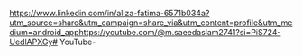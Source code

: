 https://www.linkedin.com/in/aliza-fatima-6571b034a?utm_source=share&utm_campaign=share_via&utm_content=profile&utm_medium=android_apphttps://youtube.com/@m.saeedaslam2741?si=PiS724-UedlAPXGy# YouTube-
